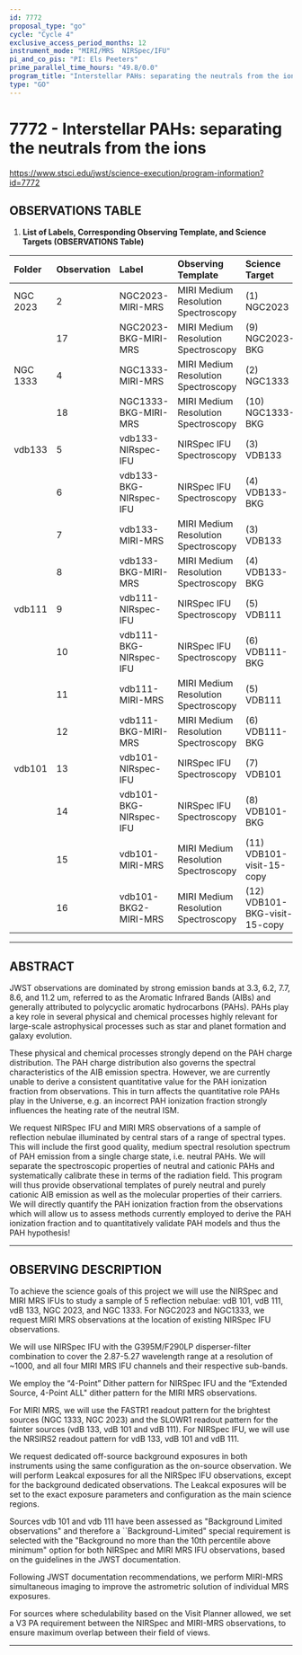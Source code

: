 ```yaml
---
id: 7772
proposal_type: "go"
cycle: "Cycle 4"
exclusive_access_period_months: 12
instrument_mode: "MIRI/MRS  NIRSpec/IFU"
pi_and_co_pis: "PI: Els Peeters"
prime_parallel_time_hours: "49.8/0.0"
program_title: "Interstellar PAHs: separating the neutrals from the ions"
type: "GO"
---
```

# 7772 - Interstellar PAHs: separating the neutrals from the ions
https://www.stsci.edu/jwst/science-execution/program-information?id=7772
## OBSERVATIONS TABLE
1.  **List of Labels, Corresponding Observing Template, and Science Targets (OBSERVATIONS Table)**

| Folder     | Observation | Label                      | Observing Template                 | Science Target           |
| :--------- | :---------- | :------------------------- | :--------------------------------- | :----------------------- |
| NGC 2023   | 2           | NGC2023-MIRI-MRS           | MIRI Medium Resolution Spectroscopy | (1) NGC2023              |
|            | 17          | NGC2023-BKG-MIRI-MRS       | MIRI Medium Resolution Spectroscopy | (9) NGC2023-BKG          |
| NGC 1333   | 4           | NGC1333-MIRI-MRS           | MIRI Medium Resolution Spectroscopy | (2) NGC1333              |
|            | 18          | NGC1333-BKG-MIRI-MRS       | MIRI Medium Resolution Spectroscopy | (10) NGC1333-BKG         |
| vdb133     | 5           | vdb133-NIRspec-IFU         | NIRSpec IFU Spectroscopy           | (3) VDB133               |
|            | 6           | vdb133-BKG-NIRspec-IFU     | NIRSpec IFU Spectroscopy           | (4) VDB133-BKG           |
|            | 7           | vdb133-MIRI-MRS            | MIRI Medium Resolution Spectroscopy | (3) VDB133               |
|            | 8           | vdb133-BKG-MIRI-MRS        | MIRI Medium Resolution Spectroscopy | (4) VDB133-BKG           |
| vdb111     | 9           | vdb111-NIRspec-IFU         | NIRSpec IFU Spectroscopy           | (5) VDB111               |
|            | 10          | vdb111-BKG-NIRspec-IFU     | NIRSpec IFU Spectroscopy           | (6) VDB111-BKG           |
|            | 11          | vdb111-MIRI-MRS            | MIRI Medium Resolution Spectroscopy | (5) VDB111               |
|            | 12          | vdb111-BKG-MIRI-MRS        | MIRI Medium Resolution Spectroscopy | (6) VDB111-BKG           |
| vdb101     | 13          | vdb101-NIRspec-IFU         | NIRSpec IFU Spectroscopy           | (7) VDB101               |
|            | 14          | vdb101-BKG-NIRspec-IFU     | NIRSpec IFU Spectroscopy           | (8) VDB101-BKG           |
|            | 15          | vdb101-MIRI-MRS            | MIRI Medium Resolution Spectroscopy | (11) VDB101-visit-15-copy |
|            | 16          | vdb101-BKG2-MIRI-MRS       | MIRI Medium Resolution Spectroscopy | (12) VDB101-BKG-visit-15-copy |

---

## ABSTRACT

JWST observations are dominated by strong emission bands at 3.3, 6.2, 7.7, 8.6, and 11.2 um, referred to as the Aromatic Infrared Bands (AIBs) and generally attributed to polycyclic aromatic hydrocarbons (PAHs). PAHs play a key role in several physical and chemical processes highly relevant for large-scale astrophysical processes such as star and planet formation and galaxy evolution.

These physical and chemical processes strongly depend on the PAH charge distribution. The PAH charge distribution also governs the spectral characteristics of the AIB emission spectra. However, we are currently unable to derive a consistent quantitative value for the PAH ionization fraction from observations. This in turn affects the quantitative role PAHs play in the Universe, e.g. an incorrect PAH ionization fraction strongly influences the heating rate of the neutral ISM.

We request NIRSpec IFU and MIRI MRS observations of a sample of reflection nebulae illuminated by central stars of a range of spectral types. This will include the first good quality, medium spectral resolution spectrum of PAH emission from a single charge state, i.e. neutral PAHs. We will separate the spectroscopic properties of neutral and cationic PAHs and systematically calibrate these in terms of the radiation field. This program will thus provide observational templates of purely neutral and purely cationic AIB emission as well as the molecular properties of their carriers. We will directly quantify the PAH ionization fraction from the observations which will allow us to assess methods currently employed to derive the PAH ionization fraction and to quantitatively validate PAH models and thus the PAH hypothesis!

---

## OBSERVING DESCRIPTION

To achieve the science goals of this project we will use the NIRSpec and MIRI MRS IFUs to study a sample of 5 reflection nebulae: vdB 101, vdB 111, vdB 133, NGC 2023, and NGC 1333. For NGC2023 and NGC1333, we request MIRI MRS observations at the location of existing NIRSpec IFU observations.

We will use NIRSpec IFU with the G395M/F290LP disperser-filter combination to cover the 2.87-5.27 wavelength range at a resolution of ~1000, and all four MIRI MRS IFU channels and their respective sub-bands.

We employ the “4-Point” Dither pattern for NIRSpec IFU and the “Extended Source, 4-Point ALL" dither pattern for the MIRI MRS observations.

For MIRI MRS, we will use the FASTR1 readout pattern for the brightest sources (NGC 1333, NGC 2023) and the SLOWR1 readout pattern for the fainter sources (vdB 133, vdB 101 and vdB 111). For NIRSpec IFU, we will use the NRSIRS2 readout pattern for vdB 133, vdB 101 and vdB 111.

We request dedicated off-source background exposures in both instruments using the same configuration as the on-source observation. We will perform Leakcal exposures for all the NIRSpec IFU observations, except for the background dedicated observations. The Leakcal exposures will be set to the exact exposure parameters and configuration as the main science regions.

Sources vdb 101 and vdb 111 have been assessed as "Background Limited observations" and therefore a ``Background-Limited" special requirement is selected with the "Background no more than the 10th percentile above minimum" option for both NIRSpec and MIRI MRS IFU observations, based on the guidelines in the JWST documentation.

Following JWST documentation recommendations, we perform MIRI-MRS simultaneous imaging to improve the astrometric solution of individual MRS exposures.

For sources where schedulability based on the Visit Planner allowed, we set a V3 PA requirement between the NIRSpec and MIRI-MRS observations, to ensure maximum overlap between their field of views.

---